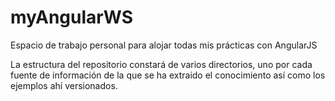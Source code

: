 myAngularWS
===========

Espacio de trabajo personal para alojar todas mis prácticas con AngularJS

La estructura del repositorio constará de varios directorios, uno por cada fuente de información de la que se ha extraido el conocimiento así como los ejemplos ahí versionados.
